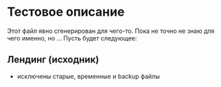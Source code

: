 # Тестовое описание
Этот файл явно сгенерирован для чего-то.
Пока не точно не знаю для чего именно, но ...
Пусть будет следующее:

## Лендинг (исходник)
- исключены старые, временные и backup файлы